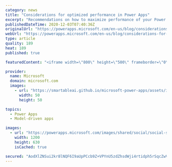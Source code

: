 ```yaml
---
category: news
title: "Considerations for optimized performance in Power Apps"
excerpt: "Recommendations on how to maximize performance of your Power Apps "
publishedDateTime: 2020-12-03T07:40:36Z
originalUrl: "https://powerapps.microsoft.com/en-us/blog/considerations-for-optimized-performance-in-power-apps/"
webUrl: "https://powerapps.microsoft.com/en-us/blog/considerations-for-optimized-performance-in-power-apps/"
type: article
quality: 189
heat: 189
published: true

featuredContent: "<iframe width=\"800\" height=\"500\" frameborder=\"0\" src=\"https://www.youtube.com/embed/jcKoqC9Vfmo\" allow=\"accelerometer; autoplay; encrypted-media; gyroscope; picture-in-picture\" allowfullscreen></iframe>"

provider:
  name: Microsoft
  domain: microsoft.com
  images:
    - url: "https://smartableai.github.io/microsoft-power-apps/assets/images/organizations/microsoft.com-50x50.jpg"
      width: 50
      height: 50

topics:
  - Power Apps
  - Model-driven apps

images:
  - url: "https://powerapps.microsoft.com/images/shared/social/social-share-post-ignite.png"
    width: 1200
    height: 630
    isCached: true

secured: "AodXlZNSui2kr8lNQF6I9aUpPCcb9Z+VPYnU5zdZhsdWji4rtidph5rSqcZwV1PIjkw7E76o4223G5HFZfolGozYRC5B+FLJFdf/onD3VAOIyedY+Df90T3lAnF6KKrE0lK+6BZ+9MlW7admWz3j23uTE+UGUEhzLrY6U8IRQBqk37xiG61CUE+1ySF1qRxqhv7h+dlcScgetCp7PzFhgX6iMnHW7+o8smEgIGQ+utIIOjId8Re8pxZFPuugDkdG1DcHggAzh+vXPG7e8JzNwfofauLHFUPhgq/IsBf3n20iIY1ggvGA6ecWpWB2ky/PTWmPXfWZjPqQf9TO48Mxu61ly/+8FbqJYi6Hudw3eXhCI8CZNRfcrbdaG7jBWKKhQIr75J5CL18cFUKSWog5xDVlUTYUZb4YMCZCwoy28FsQamW7fkEFhiqwQHuKqTq6Vy2joBcwxeKjydCg0CEBqw==;TkfNR2lBHvJ4hK67djMLcg=="
---
```


